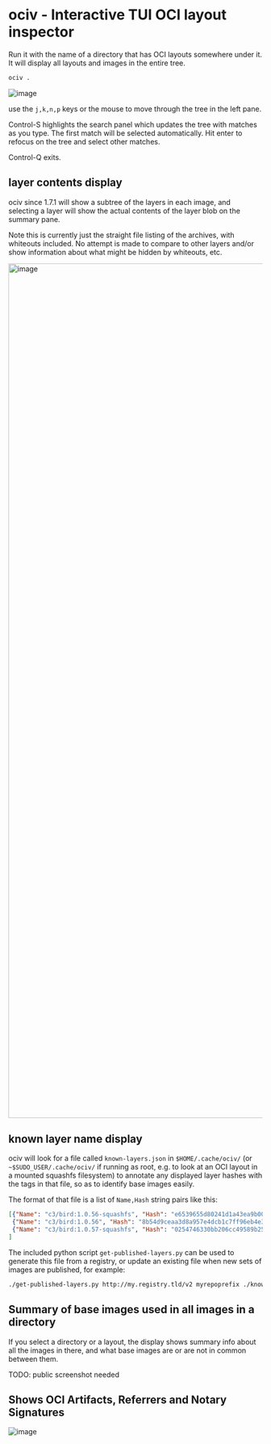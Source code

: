 # ociv - Interactive TUI OCI layout inspector

Run it with the name of a directory that has OCI layouts somewhere under it. It
will display all layouts and images in the entire tree.

```bash
ociv .
```

![image](https://github.com/project-machine/oci-viewer/assets/1768106/c9ffd36c-1f4b-4acf-824f-38ae856f9e6b)

use the `j,k,n,p` keys or the mouse to move through the tree in the left pane.

Control-S highlights the search panel which updates the tree with matches as
you type. The first match will be selected automatically. Hit enter to refocus
on the tree and select other matches.

Control-Q exits.

## layer contents display

ociv since 1.7.1 will show a subtree of the layers in each image, and selecting a layer will show the actual contents of the layer blob on the summary pane.

Note this is currently just the straight file listing of the archives, with whiteouts included. No attempt is made to compare to other layers and/or show information about what might be hidden by whiteouts, etc.

<img width="1694" alt="image" src="https://github.com/user-attachments/assets/d2b62c89-90f8-4197-af65-8ab37cae5f3c" />


## known layer name display

ociv will look for a file called `known-layers.json` in `$HOME/.cache/ociv/`
(or `~$SUDO_USER/.cache/ociv/` if running as root, e.g. to look at an OCI layout
in a mounted squashfs filesystem) to annotate any displayed layer hashes with
the tags in that file, so as to identify base images easily.

The format of that file is a list of `Name,Hash` string pairs like this:

```json
[{"Name": "c3/bird:1.0.56-squashfs", "Hash": "e6539655d80241d1a43ea9b00ba2e56b3cccd2a55027c21ad44f359cded63dea"},
 {"Name": "c3/bird:1.0.56", "Hash": "8b54d9ceaa3d8a957e4dcb1c7ff96eb4e39bdd8847a1e0752ef7c0b4f6128b36"},
 {"Name": "c3/bird:1.0.57-squashfs", "Hash": "0254746330bb206cc49589b25eb6c4d45430b502ff4318f6bb1225e602a40358"}
]
```

The included python script `get-published-layers.py` can be used to generate
this file from a registry, or update an existing file when new sets of images
are published, for example:

```bash
./get-published-layers.py http://my.registry.tld/v2 myrepoprefix ./known-layers.json
```

## Summary of base images used in all images in a directory

If you select a directory or a layout, the display shows summary info about all
the images in there, and what base images are or are not in common between them.

TODO: public screenshot needed

## Shows OCI Artifacts, Referrers and Notary Signatures

![image](https://github.com/project-machine/oci-viewer/assets/1768106/8b374ce1-e1ec-4179-9497-a064cb373711)

